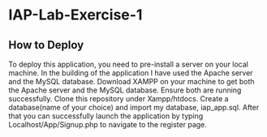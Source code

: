 # IAP-Lab-Exercise-1

## How to Deploy

To deploy this application, you need to pre-install a server on your local machine.
In the building of the application I have used the Apache server and the MySQL database.
Download XAMPP on your machine to get both the Apache server and the MySQL database.
Ensure both are running successfully.
Clone this repository under Xampp/htdocs.
Create a database(name of your choice) and import my database, iap_app.sql.
After that you can successfully launch the application by typing Localhost/App/Signup.php to navigate to the register page.
